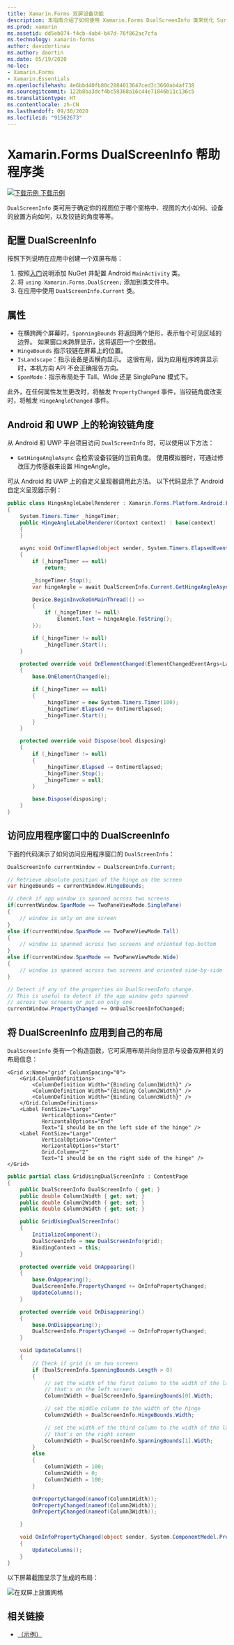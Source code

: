 ```yaml
---
title: Xamarin.Forms 双屏设备功能
description: 本指南介绍了如何使用 Xamarin.Forms DualScreenInfo 类来优化 Surface Duo 和 Surface Neo 等双屏设备的应用体验。
ms.prod: xamarin
ms.assetid: dd5eb074-f4cb-4ab4-b47d-76f862ac7cfa
ms.technology: xamarin-forms
author: davidortinau
ms.author: daortin
ms.date: 05/19/2020
no-loc:
- Xamarin.Forms
- Xamarin.Essentials
ms.openlocfilehash: 4e6bbd40fb80c2884013647ced3c3660ab4af738
ms.sourcegitcommit: 122b8ba3dcf4bc59368a16c44e71846b11c136c5
ms.translationtype: HT
ms.contentlocale: zh-CN
ms.lasthandoff: 09/30/2020
ms.locfileid: "91562673"
---
```

# <a name="no-locxamarinforms-dualscreeninfo-helper-class"></a>Xamarin.Forms DualScreenInfo 帮助程序类

[![下载示例](~/media/shared/download.png) 下载示例](https://docs.microsoft.com/samples/xamarin/xamarin-forms-samples/userinterface-dualscreendemos/)

`DualScreenInfo` 类可用于确定你的视图位于哪个窗格中、视图的大小如何、设备的放置方向如何，以及铰链的角度等等。

## <a name="configure-dualscreeninfo"></a>配置 DualScreenInfo

按照下列说明在应用中创建一个双屏布局：

1. 按照[入门](index.md)说明添加 NuGet 并配置 Android `MainActivity` 类。
1. 将 `using Xamarin.Forms.DualScreen;` 添加到类文件中。
1. 在应用中使用 `DualScreenInfo.Current` 类。

## <a name="properties"></a>属性

- 在横跨两个屏幕时，`SpanningBounds` 将返回两个矩形，表示每个可见区域的边界。 如果窗口未跨屏显示，这将返回一个空数组。
- `HingeBounds` 指示铰链在屏幕上的位置。
- `IsLandscape`：指示设备是否横向显示。 这很有用，因为应用程序跨屏显示时，本机方向 API 不会正确报告方向。
- `SpanMode`：指示布局处于 Tall、Wide 还是 SinglePane 模式下。

此外，在任何属性发生更改时，将触发 `PropertyChanged` 事件，当铰链角度改变时，将触发 `HingeAngleChanged` 事件。

## <a name="poll-hinge-angle-on-android-and-uwp"></a>Android 和 UWP 上的轮询铰链角度

从 Android 和 UWP 平台项目访问 `DualScreenInfo` 时，可以使用以下方法：

- `GetHingeAngleAsync` 会检索设备铰链的当前角度。 使用模拟器时，可通过修改压力传感器来设置 HingeAngle。

可从 Android 和 UWP 上的自定义呈现器调用此方法。 以下代码显示了 Android 自定义呈现器示例：

```csharp
public class HingeAngleLabelRenderer : Xamarin.Forms.Platform.Android.FastRenderers.LabelRenderer
{
    System.Timers.Timer _hingeTimer;
    public HingeAngleLabelRenderer(Context context) : base(context)
    {
    }

    async void OnTimerElapsed(object sender, System.Timers.ElapsedEventArgs e)
    {
        if (_hingeTimer == null)
            return;

        _hingeTimer.Stop();
        var hingeAngle = await DualScreenInfo.Current.GetHingeAngleAsync();

        Device.BeginInvokeOnMainThread(() =>
        {
            if (_hingeTimer != null)
                Element.Text = hingeAngle.ToString();
        });

        if (_hingeTimer != null)
            _hingeTimer.Start();
    }

    protected override void OnElementChanged(ElementChangedEventArgs<Label> e)
    {
        base.OnElementChanged(e);

        if (_hingeTimer == null)
        {
            _hingeTimer = new System.Timers.Timer(100);
            _hingeTimer.Elapsed += OnTimerElapsed;
            _hingeTimer.Start();
        }
    }

    protected override void Dispose(bool disposing)
    {
        if (_hingeTimer != null)
        {
            _hingeTimer.Elapsed -= OnTimerElapsed;
            _hingeTimer.Stop();
            _hingeTimer = null;
        }

        base.Dispose(disposing);
    }
}
```

## <a name="access-dualscreeninfo-in-your-application-window"></a>访问应用程序窗口中的 DualScreenInfo

下面的代码演示了如何访问应用程序窗口的 `DualScreenInfo`：

```csharp
DualScreenInfo currentWindow = DualScreenInfo.Current;

// Retrieve absolute position of the hinge on the screen
var hingeBounds = currentWindow.HingeBounds;

// check if app window is spanned across two screens
if(currentWindow.SpanMode == TwoPaneViewMode.SinglePane)
{
    // window is only on one screen
}
else if(currentWindow.SpanMode == TwoPaneViewMode.Tall)
{
    // window is spanned across two screens and oriented top-bottom
}
else if(currentWindow.SpanMode == TwoPaneViewMode.Wide)
{
    // window is spanned across two screens and oriented side-by-side
}

// Detect if any of the properties on DualScreenInfo change.
// This is useful to detect if the app window gets spanned
// across two screens or put on only one  
currentWindow.PropertyChanged += OnDualScreenInfoChanged;
```

## <a name="apply-dualscreeninfo-to-layouts"></a>将 DualScreenInfo 应用到自己的布局

`DualScreenInfo` 类有一个构造函数，它可采用布局并向你显示与设备双屏相关的布局信息：

```xaml
<Grid x:Name="grid" ColumnSpacing="0">
    <Grid.ColumnDefinitions>
        <ColumnDefinition Width="{Binding Column1Width}" />
        <ColumnDefinition Width="{Binding Column2Width}" />
        <ColumnDefinition Width="{Binding Column3Width}" />
    </Grid.ColumnDefinitions>
    <Label FontSize="Large"
           VerticalOptions="Center"
           HorizontalOptions="End"
           Text="I should be on the left side of the hinge" />
    <Label FontSize="Large"
           VerticalOptions="Center"
           HorizontalOptions="Start"
           Grid.Column="2"
           Text="I should be on the right side of the hinge" />
</Grid>
```

```csharp
public partial class GridUsingDualScreenInfo : ContentPage
{
    public DualScreenInfo DualScreenInfo { get; }
    public double Column1Width { get; set; }
    public double Column2Width { get; set; }
    public double Column3Width { get; set; }

    public GridUsingDualScreenInfo()
    {
        InitializeComponent();
        DualScreenInfo = new DualScreenInfo(grid);
        BindingContext = this;
    }

    protected override void OnAppearing()
    {
        base.OnAppearing();
        DualScreenInfo.PropertyChanged += OnInfoPropertyChanged;
        UpdateColumns();
    }

    protected override void OnDisappearing()
    {
        base.OnDisappearing();
        DualScreenInfo.PropertyChanged -= OnInfoPropertyChanged;
    }

    void UpdateColumns()
    {
        // Check if grid is on two screens
        if (DualScreenInfo.SpanningBounds.Length > 0)
        {
            // set the width of the first column to the width of the layout
            // that's on the left screen
            Column1Width = DualScreenInfo.SpanningBounds[0].Width;

            // set the middle column to the width of the hinge
            Column2Width = DualScreenInfo.HingeBounds.Width;

            // set the width of the third column to the width of the layout
            // that's on the right screen
            Column3Width = DualScreenInfo.SpanningBounds[1].Width;
        }
        else
        {
            Column1Width = 100;
            Column2Width = 0;
            Column3Width = 100;
        }

        OnPropertyChanged(nameof(Column1Width));
        OnPropertyChanged(nameof(Column2Width));
        OnPropertyChanged(nameof(Column3Width));

    }

    void OnInfoPropertyChanged(object sender, System.ComponentModel.PropertyChangedEventArgs e)
    {
        UpdateColumns();
    }
}
```

以下屏幕截图显示了生成的布局：

![在双屏上放置网格](dual-screen-info-images/grid-on-two-screens.png)

## <a name="related-links"></a>相关链接

- [（示例）](/samples/xamarin/xamarin-forms-samples/userinterface-dualscreendemos/)